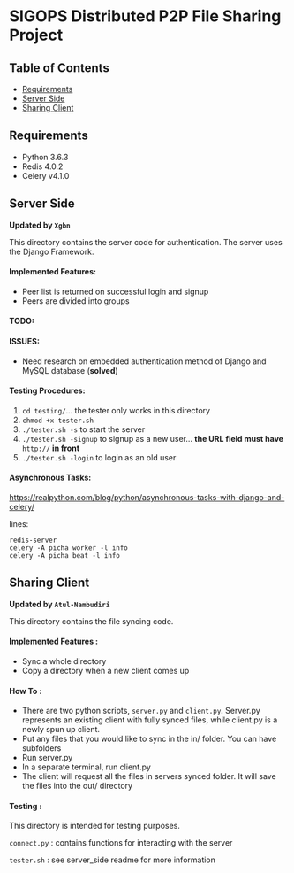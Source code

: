 # SIGOPS Distributed P2P File Sharing Project

## Table of Contents
  - [Requirements](#requirements)
  - [Server Side](#server_side)
  - [Sharing Client](#sharing_client)

## Requirements

* Python 3.6.3
* Redis 4.0.2
* Celery v4.1.0


## Server Side

**Updated by `Xgbn`**

This directory contains the server code for authentication. The server uses the Django Framework.

#### Implemented Features:

* Peer list is returned on successful login and signup
* Peers are divided into groups

#### TODO:

#### ISSUES:

* Need research on embedded authentication method of Django and MySQL database (__solved__)


#### Testing Procedures:
1. `cd testing/`... the tester only works in this directory
2. `chmod +x tester.sh`
3. `./tester.sh -s` to start the server
4. `./tester.sh -signup` to signup as a new user... __the URL field must have__ `http://` __in front__
5. `./tester.sh -login` to login as an old user

#### Asynchronous Tasks:
https://realpython.com/blog/python/asynchronous-tasks-with-django-and-celery/

lines:

```
redis-server
celery -A picha worker -l info
celery -A picha beat -l info
```


## Sharing Client

**Updated by `Atul-Nambudiri`**

This directory contains the file syncing code.

#### Implemented Features :
* Sync a whole directory
* Copy a directory when a new client comes up

#### How To :
* There are two python scripts, `server.py` and `client.py`. Server.py represents an existing client with fully synced files, while client.py is a newly spun up client.
* Put any files that you would like to sync in the in/ folder. You can have subfolders
* Run server.py
* In a separate terminal, run client.py
* The client will request all the files in servers synced folder. It will save the files into the out/ directory


#### Testing :

This directory is intended for testing purposes.

`connect.py` :      contains functions for interacting with the server

`tester.sh` :      see server_side readme for more information
